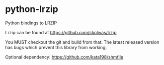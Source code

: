 # python-lrzip
Python bindings to LRZIP

Lrzip can be found at https://github.com/ckolivas/lrzip


You MUST checkout the git and build from that. The latest released version has bugs which prevent this library from working.


Optional dependency:  https://github.com/kata198/shmfile
